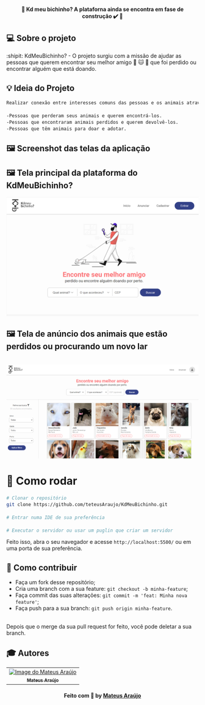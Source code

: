 <h4 align="center"> 
	🚧  Kd meu bichinho? A plataforna ainda se encontra em fase de construção ✔️ 🚧
</h4>

## 💻 Sobre o projeto

:shipit: KdMeuBichinho? - O projeto surgiu com a missão de ajudar as pessoas que querem encontrar seu melhor amigo :dog: :cat: :rabbit:  que foi perdido ou encontrar alguém que está doando. 

## :bulb: Ideia do Projeto

```bash
Realizar conexão entre interesses comuns das pessoas e os animais através de suas localizações.

-Pessoas que perderam seus animais e querem encontrá-los.
-Pessoas que encontraram animais perdidos e querem devolvê-los.
-Pessoas que têm animais para doar e adotar.

```
## 🖼 Screenshot das telas da aplicação 

## 🖼 Tela principal da plataforma do KdMeuBichinho? 

 <img src="./images/TelaPrincipal.png" alt="Tela Principal"> 


## 🖼 Tela de anúncio dos animais que estão perdidos ou procurando um novo lar

<br>
<img src="./images/telaanuncio.png" alt="Tela Principal"> 
<br>

 # 👷 Como rodar

```bash
# Clonar o repositório
git clone https://github.com/teteusAraujo/KdMeuBichinho.git

# Entrar numa IDE de sua preferência 

# Executar o servidor ou usar um puglin que criar um servidor

```

Feito isso, abra o seu navegador e acesse `http://localhost:5500/`
ou em uma porta de sua preferência.

 ## 🤔 Como contribuir <br/>

- Faça um fork desse repositório; <br/>
- Cria uma branch com a sua feature: `git checkout -b minha-feature`;<br/>
- Faça commit das suas alterações: `git commit -m 'feat: Minha nova feature'`; <br/>
- Faça push para a sua branch: `git push origin minha-feature`.<br/>
<br/>
Depois que o merge da sua pull request for feito, você pode deletar a sua branch. <br/>


## :mortar_board: Autores

<table align="center">
    <tr>
        <td align="center">
            <a href="https://github.com/teteusAraujo">
                <img src="https://avatars2.githubusercontent.com/u/60048274?s=460&u=a7f56af7dbe7d6338401d5b256fba528d8f0400b&v=4" width="150px;" alt="Image do Mateus Araújo" />
                <br />
                <sub><b>Mateus Araújo</b></sub>
            </a>
        </td>    
    </tr>
</table>
<h4 align="center">
   Feito com 💜 by  <a href="https://www.linkedin.com/in/mateusaraujobarros/" target="_blank"> Mateus Araújo </a>
</h4>
